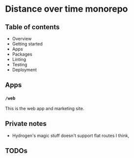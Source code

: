 # Distance over time monorepo

## Table of contents

- Overview
- Getting started
- Apps
- Packages
- Linting
- Testing
- Deployment

## Apps

### `/web`

This is the web app and marketing site.

## Private notes

- Hydrogen's magic stuff doesn't support flat routes I think,

## TODOs
